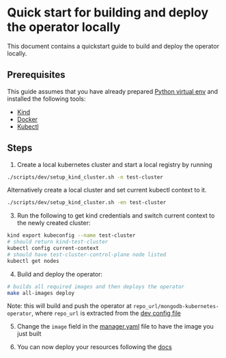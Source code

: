 # Quick start for building and deploy the operator locally

This document contains a quickstart guide to build and deploy the operator locally.


## Prerequisites
This guide assumes that you have already prepared [Python virtual env](contributing.md#python-environment) and installed the following tools:

* [Kind](https://kind.sigs.k8s.io/)
* [Docker](https://www.docker.com/)
* [Kubectl](https://kubernetes.io/docs/tasks/tools/install-kubectl/)


## Steps

1. Create a local kubernetes cluster and start a local registry by running

```sh
./scripts/dev/setup_kind_cluster.sh -n test-cluster
```

Alternatively create a local cluster and set current kubectl context to it.
```sh
./scripts/dev/setup_kind_cluster.sh -en test-cluster
```

3. Run the following to get kind credentials and switch current context to the newly created cluster:

```sh
kind export kubeconfig --name test-cluster
# should return kind-test-cluster
kubectl config current-context
# should have test-cluster-control-plane node listed
kubectl get nodes
```

4. Build and deploy the operator:

```sh
# builds all required images and then deploys the operator
make all-images deploy
```

Note: this will build and push the operator at `repo_url/mongodb-kubernetes-operator`, where `repo_url` is extracted from the [dev config file](./contributing.md#developing-locally)

5. Change the `image` field in the [manager.yaml](../config/manager/manager.yaml) file to have the image you just built

6. You can now deploy your resources following the [docs](../docs/README.md)
